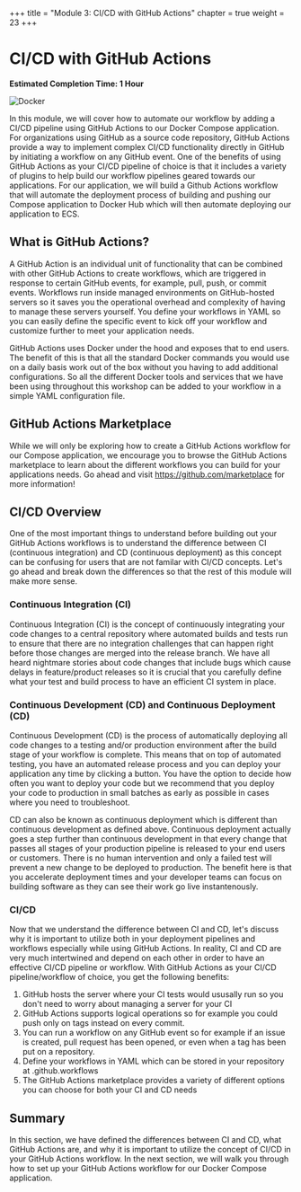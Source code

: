 +++
title = "Module 3: CI/CD with GitHub Actions"
chapter = true
weight = 23
+++

# CI/CD with GitHub Actions

**Estimated Completion Time: 1 Hour**

![Docker](/images/githubactions.png)

In this module, we will cover how to automate our workflow by adding a CI/CD pipeline using GitHub Actions to our Docker Compose application. For organizations using GitHub as a source code repository, GitHub Actions provide a way to implement complex CI/CD functionality directly in GitHub by initiating a workflow on any GitHub event. One of the benefits of using GitHub Actions as your CI/CD pipeline of choice is that it includes a variety of plugins to help build our workflow pipelines geared towards our applications. For our application, we will build a Github Actions workflow that will automate the deployment process of building and pushing our Compose application to Docker Hub which will then automate deploying our application to ECS. 

## What is GitHub Actions?
A GitHub Action is an individual unit of functionality that can be combined with other GitHub Actions to create workflows, which are triggered in response to certain GitHub events, for example, pull, push, or commit events.  Workflows run inside managed environments on GitHub-hosted servers so it saves you the operational overhead and complexity of having to manage these servers yourself. You define your workflows in YAML so you can easily define the specific event to kick off your workflow and customize further to meet your application needs. 

GitHub Actions uses Docker under the hood and exposes that to end users. The benefit of this is that all the standard Docker commands you would use on a daily basis work out of the box without you having to add additional configurations. So all the different Docker tools and services that we have been using throughout this workshop can be added to your workflow in a simple YAML configuration file. 

## GitHub Actions Marketplace 
While we will only be exploring how to create a GitHub Actions workflow for our Compose application, we encourage you to browse the GitHub Actions marketplace to learn about the different workflows you can build for your applications needs. Go ahead and visit https://github.com/marketplace for more information!

## CI/CD Overview
One of the most important things to understand before building out your GitHub Actions workflows is to understand the difference between CI (continuous integration) and CD (continuous deployment) as this concept can be confusing for users that are not familar with CI/CD concepts. Let's go ahead and break down the differences so that the rest of this module will make more sense. 

### Continuous Integration (CI) 
Continuous Integration (CI) is the concept of continuously integrating your code changes to a central repository where automated builds and tests run to ensure that there are no integration challenges that can happen right before those changes are merged into the release branch. We have all heard nightmare stories about code changes that include bugs which cause delays in feature/product releases so it is crucial that you carefully define what your test and build process to have an efficient CI system in place. 

### Continuous Development (CD) and Continuous Deployment (CD)

Continuous Development (CD) is the process of automatically deploying all code changes to a testing and/or production environment after the build stage of your workflow is complete. This means that on top of automated testing, you have an automated release process and you can deploy your application any time by clicking a button. You have the option to decide how often you want to deploy your code but we recommend that you deploy your code to production in small batches as early as possible in cases where you need to troubleshoot. 

CD can also be known as continuous deployment which is different than continuous development as defined above. Continuous deployment actually goes a step further than continuous development in that every change that passes all stages of your production pipeline is released to your end users or customers. There is no human intervention and only a failed test will prevent a new change to be deployed to production. The benefit here is that you accelerate deployment times and your developer teams can focus on building software as they can see their work go live instantenously. 

### CI/CD
Now that we understand the difference between CI and CD, let's discuss why it is important to utilize both in your deployment pipelines and workflows especially while using GitHub Actions. In reality, CI and CD are very much intertwined and depend on each other in order to have an effective CI/CD pipeline or workflow. With GitHub Actions as your CI/CD pipeline/workflow of choice, you get the following benefits:
    
 1. GitHub hosts the server where your CI tests would ususally run so you don't need to worry about managing a server for your CI
 2. GitHub Actions supports logical operations so for example you could push only on tags instead on every commit. 
 3. You can run a workflow on any GitHub event so for example if an issue is created, pull request has been opened, or even when a tag has been put on a repository. 
 4. Define your workflows in YAML which can be stored in your repository at .github.workflows 
 5. The GitHub Actions marketplace provides a variety of different options you can choose for both your CI and CD needs

## Summary
In this section, we have defined the differences between CI and CD, what GitHub Actions are, and why it is important to utilize the concept of CI/CD in your GitHub Actions workflow. In the next section, we will walk you through how to set up your GitHub Actions workflow for our Docker Compose application. 